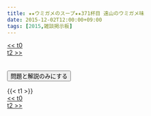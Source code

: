 ```yaml
---
title: ★★ウミガメのスープ★★371杯目 遠山のウミガメ味
date: 2015-12-02T12:00:00+09:00
tags: [2015,雑談掲示板]
---
```

<div class="th_left"><a href="../t0"><< t0</a></div>
<div class="th_right"><a href="../t2">t2 >></a></div>
<br><br>
<script src="../../js/cupsoup.js"></script>
<form>
<input type="button" value="問題と解説のみにする" onClick="toggleCupsoup()">
</form>
{{< t1 >}}
<div class="th_left"><a href="../t0"><< t0</a></div>
<div class="th_right"><a href="../t2">t2 >></a></div>